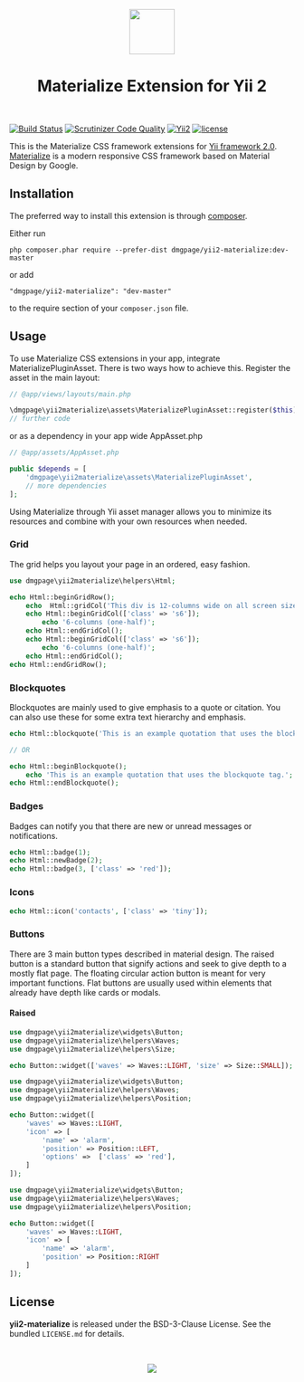 <p align="center">
    <a href="https://materializecss.com/" target="_blank" rel="external">
        <img src="https://materializecss.com/res/materialize.svg" height="80px">
    </a>
    <h1 align="center">Materialize Extension for Yii 2</h1>
    <br>
</p>

[![Build Status](https://travis-ci.org/DMGPage/yii2-materialize.svg?branch=master)](https://travis-ci.org/DMGPage/yii2-materialize)
[![Scrutinizer Code Quality](https://scrutinizer-ci.com/g/DMGPage/yii2-materialize/badges/quality-score.png?b=master)](https://scrutinizer-ci.com/g/DMGPage/yii2-materialize/?branch=master)
[![Yii2](https://img.shields.io/badge/Powered_by-Yii_Framework-green.svg?style=flat)](http://www.yiiframework.com/)
[![license](https://img.shields.io/badge/LICENCE-BSD--3--Clause-blue.svg)](https://packagist.org/packages/dmgpage/yii2-materialize)

This is the Materialize CSS framework extensions for [Yii framework 2.0](http://www.yiiframework.com). [Materialize](https://materializecss.com/) is a modern responsive CSS framework based on Material Design by Google.

Installation
------------

The preferred way to install this extension is through [composer](http://getcomposer.org/download/).

Either run

```
php composer.phar require --prefer-dist dmgpage/yii2-materialize:dev-master
```

or add

```
"dmgpage/yii2-materialize": "dev-master"
```

to the require section of your `composer.json` file.

## Usage

To use Materialize CSS extensions in your app, integrate MaterializePluginAsset. There is two ways how to achieve this. Register the asset in the main layout:

```php
// @app/views/layouts/main.php

\dmgpage\yii2materialize\assets\MaterializePluginAsset::register($this);
// further code
```

or as a dependency in your app wide AppAsset.php

```php
// @app/assets/AppAsset.php

public $depends = [
    'dmgpage\yii2materialize\assets\MaterializePluginAsset',
    // more dependencies
];
```

Using Materialize through Yii asset manager allows you to minimize its resources and combine with your own resources when needed.

### Grid

The grid helps you layout your page in an ordered, easy fashion.

```php
use dmgpage\yii2materialize\helpers\Html;

echo Html::beginGridRow();
    echo  Html::gridCol('This div is 12-columns wide on all screen sizes', ['class' => 's12']);
    echo Html::beginGridCol(['class' => 's6']);
        echo '6-columns (one-half)';
    echo Html::endGridCol();
    echo Html::beginGridCol(['class' => 's6']);
        echo '6-columns (one-half)';
    echo Html::endGridCol();
echo Html::endGridRow();
```

### Blockquotes

Blockquotes are mainly used to give emphasis to a quote or citation. You can also use these for some extra text hierarchy and emphasis. 

```php
echo Html::blockquote('This is an example quotation that uses the blockquote tag.');

// OR

echo Html::beginBlockquote();
    echo 'This is an example quotation that uses the blockquote tag.';
echo Html::endBlockquote();
```

### Badges

Badges can notify you that there are new or unread messages or notifications.

```php
echo Html::badge(1);
echo Html::newBadge(2);
echo Html::badge(3, ['class' => 'red']);
```
### Icons

```php
echo Html::icon('contacts', ['class' => 'tiny']);
```

### Buttons

There are 3 main button types described in material design. The raised button is a standard button that signify actions and seek to give depth to a mostly flat page. The floating circular action button is meant for very important functions. Flat buttons are usually used within elements that already have depth like cards or modals.

#### Raised

```php
use dmgpage\yii2materialize\widgets\Button;
use dmgpage\yii2materialize\helpers\Waves;
use dmgpage\yii2materialize\helpers\Size;

echo Button::widget(['waves' => Waves::LIGHT, 'size' => Size::SMALL]);
```

```php
use dmgpage\yii2materialize\widgets\Button;
use dmgpage\yii2materialize\helpers\Waves;
use dmgpage\yii2materialize\helpers\Position;

echo Button::widget([
    'waves' => Waves::LIGHT,
    'icon' => [
        'name' => 'alarm',
        'position' => Position::LEFT,
        'options' =>  ['class' => 'red'],
    ]
]);
```

```php
use dmgpage\yii2materialize\widgets\Button;
use dmgpage\yii2materialize\helpers\Waves;
use dmgpage\yii2materialize\helpers\Position;

echo Button::widget([
    'waves' => Waves::LIGHT,
    'icon' => [
        'name' => 'alarm',
        'position' => Position::RIGHT
    ]
]);
```

## License

**yii2-materialize** is released under the BSD-3-Clause License. See the bundled `LICENSE.md` for details.

<br>
<p align="center">
    <a href="http://www.dmgpage.lv/" target="_blank" rel="external">
        <img src="http://www.dmgpage.lv/img/logo-black.png">
    </a>
</p>
